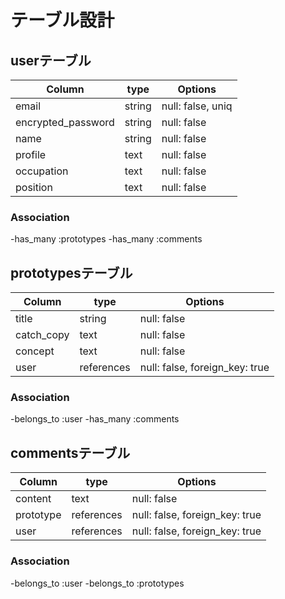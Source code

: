 # テーブル設計

## userテーブル

|Column                |type      |Options          |          
|----------------------|----------|-----------------|
|email                 |string    |null: false, uniq|
|encrypted_password    |string    |null: false      |
|name                  |string    |null: false      |
|profile               |text      |null: false      |
|occupation            |text      |null: false      |
|position              |text      |null: false      |

### Association
-has_many :prototypes
-has_many :comments

## prototypesテーブル

|Column                |type      |Options                       |
|----------------------|----------|------------------------------|
|title                 |string    |null: false                   |
|catch_copy            |text      |null: false                   |
|concept               |text      |null: false                   |
|user                  |references|null: false, foreign_key: true|

### Association
-belongs_to :user
-has_many :comments

## commentsテーブル

|Column                |type      |Options                       |
|----------------------|----------|------------------------------|
|content               |text      |null: false                   |
|prototype             |references|null: false, foreign_key: true|
|user                  |references|null: false, foreign_key: true|

### Association
-belongs_to :user
-belongs_to :prototypes